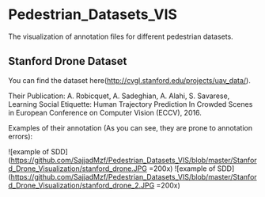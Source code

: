 # Pedestrian_Datasets_VIS
The visualization of annotation files for different pedestrian datasets.

## Stanford Drone Dataset
You can find the dataset here(http://cvgl.stanford.edu/projects/uav_data/).

Their Publication:
A. Robicquet, A. Sadeghian, A. Alahi, S. Savarese, Learning Social Etiquette: Human Trajectory Prediction In Crowded Scenes in European Conference on Computer Vision (ECCV), 2016.

Examples of their annotation (As you can see, they are prone to annotation errors):

![example of SDD](https://github.com/SajjadMzf/Pedestrian_Datasets_VIS/blob/master/Stanford_Drone_Visualization/stanford_drone.JPG =200x) ![example of SDD](https://github.com/SajjadMzf/Pedestrian_Datasets_VIS/blob/master/Stanford_Drone_Visualization/stanford_drone_2.JPG =200x) 
